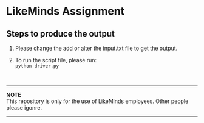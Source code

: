 # LikeMinds Assignment
## Steps to produce the output

1) Please change the add or alter the input.txt file to get the output. <br />

2) To run the script file, please run: <br />
```python driver.py```
<br />

___
**NOTE** <br />
This repository is only for the use of LikeMinds employees. Other people please igonre.
___
